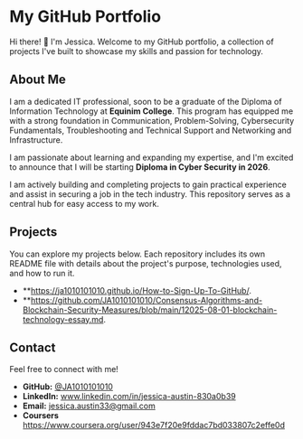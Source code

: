 # My GitHub Portfolio

Hi there! 👋 I'm Jessica. Welcome to my GitHub portfolio, a collection of projects I've built to showcase my skills and passion for technology.

## About Me

I am a dedicated IT professional, soon to be a graduate of the Diploma of Information Technology at **Equinim College**. This program has equipped me with a strong foundation in Communication, Problem-Solving, Cybersecurity Fundamentals, Troubleshooting and Technical Support and Networking and Infrastructure.

I am passionate about learning and expanding my expertise, and I'm excited to announce that I will be starting **Diploma in Cyber Security in 2026**.

I am actively building and completing projects to gain practical experience and assist in securing a job in the tech industry. This repository serves as a central hub for easy access to my work.

## Projects

You can explore my projects below. Each repository includes its own README file with details about the project's purpose, technologies used, and how to run it.

* **https://ja1010101010.github.io/How-to-Sign-Up-To-GitHub/.
* **https://github.com/JA1010101010/Consensus-Algorithms-and-Blockchain-Security-Measures/blob/main/12025-08-01-blockchain-technology-essay.md.


## Contact

Feel free to connect with me!

* **GitHub:** [@JA1010101010](https://github.com/JA1010101010)
* **LinkedIn:** www.linkedin.com/in/jessica-austin-830a0b39
* **Email:** jessica.austin33@gmail.com
* **Coursers** https://www.coursera.org/user/943e7f20e9fddac7bd033807c2effe0d
